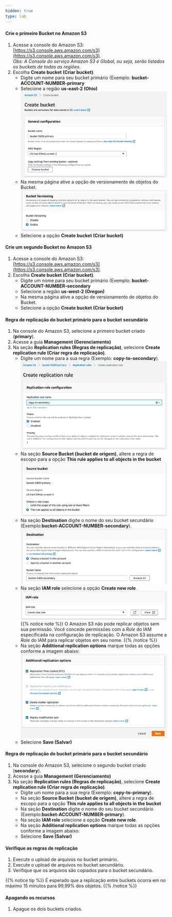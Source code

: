 ```yaml
---
hidden: true
type: lab
---
```


#### Crie o primeiro Bucket no Amazon S3

1. Acesse a console do Amazon S3: [https://s3.console.aws.amazon.com/s3](https://s3.console.aws.amazon.com/s3).
   <br>*Obs: A Console do serviço Amazon S3 é Global, ou seja, serão listados os buckets de todas as regiões.*
2. Escolha **Create bucket (Criar bucket)**.
   - Digite um nome para seu bucket primário (Exemplo: **bucket-ACCOUNT-NUMBER-primary**
   - Selecione a região **us-east-2 (Ohio)**
   ![create bucket](./images/s3-create-bucket.png)
   - Na mesma página ative a opção de versionamento de objetos do Bucket.
   ![bucket versioning](./images/s3-bucket-versioning.png)
   - Selecione a opção **Create bucket (Criar bucket)**
   

#### Crie um segundo Bucket no Amazon S3

1. Acesse a console do Amazon S3: [https://s3.console.aws.amazon.com/s3](https://s3.console.aws.amazon.com/s3).
2. Escolha **Create bucket (Criar bucket)**.
   - Digite um nome para seu bucket primário (Exemplo: **bucket-ACCOUNT-NUMBER-secondary**
   - Selecione a região **us-west-2 (Oregon)**
   - Na mesma página ative a opção de versionamento de objetos do Bucket.
   - Selecione a opção **Create bucket (Criar bucket)**
   

#### Regra de replicação do bucket primário para o bucket secundário
1. Na console do Amazon S3, selecione a primeiro bucket criado (**primary**).
2. Acesse a guia **Management (Gerenciamento)**
3. Na seção **Replication rules (Regras de replicação)**, selecione **Create replication rule (Criar regra de replicação)**.
   - Digite um nome para a sua regra (Exemplo: **copy-to-secondary**).
   ![create replication](./images/s3-create-replication-rule.png)
   - Na seção **Source Bucket (bucket de origem)**, altere a regra de escopo para a opção **This rule applies to all objects in the bucket**
   ![replication scope](./images/s3-replication-scope.png)
   - Na seção **Destination** digite o nome do seu bucket secundário (Exemplo:**bucket-ACCOUNT-NUMBER-secondary**).
   ![replication destination](./images/s3-replication-destination.png)
   - Na seção **IAM role** selecione a opção **Create new role**.
   ![replication destination](./images/s3-replication-role.png)
   {{% notice note %}}
   O Amazon S3 não pode replicar objetos sem sua permissão. Você concede permissões com a *Role* do IAM especificada na configuração de replicação. O Amazon S3 assume a *Role* do IAM para replicar objetos em seu nome.
   {{% /notice %}}
   - Na seção **Additional replication options** marque todas as opções conforme a imagem abaixo:
   ![replication destination](./images/s3-replication-options.png)
   - Selecione **Save (Salvar)** 

#### Regra de replicação do bucket primário para o bucket secundário
1. Na console do Amazon S3, selecione o segundo bucket criado (**secondary**).
2. Acesse a guia **Management (Gerenciamento)**
3. Na seção **Replication rules (Regras de replicação)**, selecione **Create replication rule (Criar regra de replicação)**.
   - Digite um nome para a sua regra (Exemplo: **copy-to-primary**).
   - Na seção **Source Bucket (bucket de origem)**, altere a regra de escopo para a opção **This rule applies to all objects in the bucket**
   - Na seção **Destination** digite o nome do seu bucket secundário (Exemplo:**bucket-ACCOUNT-NUMBER-primary**).
   - Na seção **IAM role** selecione a opção **Create new role**.
   - Na seção **Additional replication options** marque todas as opções conforme a imagem abaixo:
   - Selecione **Save (Salvar)**

#### Verifique as regras de replicação
1. Execute o upload de arquivos no bucket primário.
2. Execute o upload de arquivos no bucket secundário.
3. Verifique que os arquivos são copiados para o bucket secundário. 

{{% notice tip %}}
É esperado que a replicação entre buckets ocorra em no máximo 15 minutos para 99,99% dos objetos.
{{% /notice %}}

#### Apagando os recursos
1. Apague os dois buckets criados.


